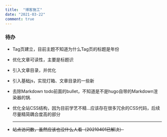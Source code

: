 ```yaml
---
title:  "博客施工"
date: "2021-03-22"
comment: true
---
```


### 待办

+ Tag页建立，目前主题不知道为什么Tag页的标题是年份

+ 优化文章可读性，主要是标题识

+ 引入文章目录，并优化

+ 引入基础js，实现灯箱、文章目录的一些新

+ 去除Markdown todo前面的bullet，不知道是不是hugo自带的Markdown渲染器的锅.

+ 优化全站CSS结构，因为目前学艺不精...应该存在很多冗余的CSS代码，后续尽量精简耦合度高的部分

  ---

+ ~~站点访问数，虽然应该也没什么人看（20210401已解决）~~